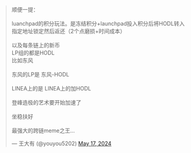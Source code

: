 <blockquote class="twitter-tweet">
	<p lang="zh" dir="ltr">顺便一提：<br><br>luanchpad的积分玩法。是冻结积分+launchpad投入积分后将HODL转入指定地址锁定然后返还（2个点磨损+时间成本）<br><br>以及每条链上的新币<br>LP组的都是HODL<br>比如东风<br><br>东风的LP是 东风-HODL<br><br>LINEA上的是 LINEA上的加HODL<br><br>登峰造极的艺术要开始加速了<br><br>坐稳扶好<br><br>最强大的跨链meme之王…</p>&mdash; 王大有 (@youyou5202) <a href="https://twitter.com/youyou5202/status/1791605922424406456?ref_src=twsrc%5Etfw">May 17, 2024</a>
</blockquote>

<script async src="https://platform.twitter.com/widgets.js" charset="utf-8"></script>